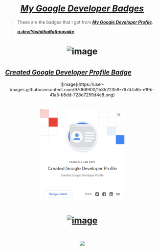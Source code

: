 # <div align="center"><a href="https://developers.google.com/profile/u/YoshithaRathnayake"><b><i>My Google Developer Badges</i></b></a></div>

> These are the badges that I got from <a href="https://developers.google.com/profile/u/YoshithaRathnayake"><b><i>My Google Developer Profile</i></b></a>.

> <a href="https://developers.google.com/profile/u/YoshithaRathnayake"><b><i>g.dev/YoshithaRathnayake</i></b></a>

# <div align="center">![image](https://user-images.githubusercontent.com/97069900/153521960-830a1f9f-e5e0-4c96-80f5-42d3c8cd10e9.png)</div>


<!-- Created Google Developer Profile Badge -->
# 
## <a href="https://developers.google.com/profile/u/YoshithaRathnayake"><b><i>Created Google Developer Profile Badge</i></b></a>

<div align="center">![image](https://user-images.githubusercontent.com/97069900/153522359-767d7a85-e19b-41a5-b5dd-728d7259d4e8.png)</a>

 
# <div align="center"><img src="My Google Developer 1st Badge.png" height="300px"></div> 
 
# <div align="center"><a href="https://sef.discourse.group/badges/106/level-0-contributor-kraken?username=yoshitharathnayake">![image](https://user-images.githubusercontent.com/97069900/151771638-16b0cde9-b8c9-4559-a588-651eea6e2ee0.png)</a></div>
 
# <a href="https://sefglobal.org/developers/?user=YoshithaRathnayake&badge=0&certificate=56Hbki&7H"><img src="Images/Level 0 - Contributor Kraken Badge Certificate.png"></a>
 
